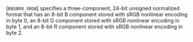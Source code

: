 [`B8G8R8_SRGB`] specifies a three-component, 24-bit unsigned
normalized format that has an 8-bit B component stored with sRGB
nonlinear encoding in byte 0, an 8-bit G component stored with sRGB
nonlinear encoding in byte 1, and an 8-bit R component stored with sRGB
nonlinear encoding in byte 2.